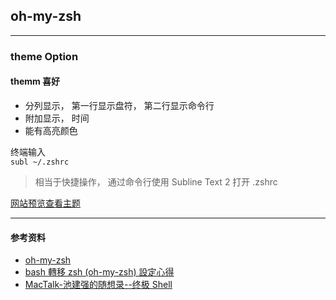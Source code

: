 ## oh-my-zsh
---

### theme Option

#### themm 喜好

- 分列显示， 第一行显示盘符， 第二行显示命令行
- 附加显示， 时间
- 能有高亮颜色



终端输入  
`subl ~/.zshrc`  
> 相当于快捷操作， 通过命令行使用 Subline Text 2 打开 .zshrc
   
[网站预览查看主题](wedisagree)


---

#### 参考资料

- [oh-my-zsh](https://github.com/robbyrussell/oh-my-zsh)
- [bash 轉移 zsh (oh-my-zsh) 設定心得](http://icarus4.logdown.com/posts/177661-from-bash-to-zsh-setup-tips)
- [MacTalk-池建强的随想录--终极 Shell](http://macshuo.com/?p=676)